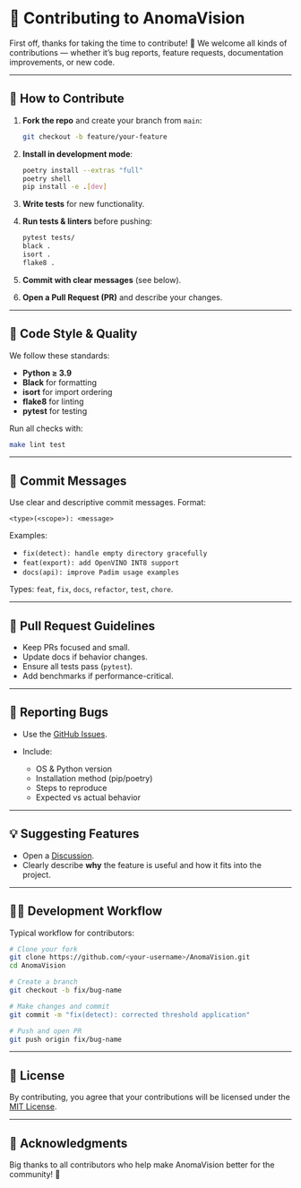 

# 🤝 Contributing to AnomaVision

First off, thanks for taking the time to contribute! 🎉
We welcome all kinds of contributions — whether it’s bug reports, feature requests, documentation improvements, or new code.

---

## 📌 How to Contribute

1. **Fork the repo** and create your branch from `main`:

   ```bash
   git checkout -b feature/your-feature
   ```
2. **Install in development mode**:

   ```bash
   poetry install --extras "full"
   poetry shell
   pip install -e .[dev]
   ```
3. **Write tests** for new functionality.
4. **Run tests & linters** before pushing:

   ```bash
   pytest tests/
   black .
   isort .
   flake8 .
   ```
5. **Commit with clear messages** (see below).
6. **Open a Pull Request (PR)** and describe your changes.

---

## 🧪 Code Style & Quality

We follow these standards:

* **Python ≥ 3.9**
* **Black** for formatting
* **isort** for import ordering
* **flake8** for linting
* **pytest** for testing

Run all checks with:

```bash
make lint test
```

---

## 📝 Commit Messages

Use clear and descriptive commit messages.
Format:

```
<type>(<scope>): <message>
```

Examples:

* `fix(detect): handle empty directory gracefully`
* `feat(export): add OpenVINO INT8 support`
* `docs(api): improve Padim usage examples`

Types: `feat`, `fix`, `docs`, `refactor`, `test`, `chore`.

---

## 🔀 Pull Request Guidelines

* Keep PRs focused and small.
* Update docs if behavior changes.
* Ensure all tests pass (`pytest`).
* Add benchmarks if performance-critical.

---

## 🐛 Reporting Bugs

* Use the [GitHub Issues](https://github.com/DeepKnowledge1/AnomaVision/issues).
* Include:

  * OS & Python version
  * Installation method (pip/poetry)
  * Steps to reproduce
  * Expected vs actual behavior

---

## 💡 Suggesting Features

* Open a [Discussion](https://github.com/DeepKnowledge1/AnomaVision/discussions).
* Clearly describe **why** the feature is useful and how it fits into the project.

---

## 🧑‍💻 Development Workflow

Typical workflow for contributors:

```bash
# Clone your fork
git clone https://github.com/<your-username>/AnomaVision.git
cd AnomaVision

# Create a branch
git checkout -b fix/bug-name

# Make changes and commit
git commit -m "fix(detect): corrected threshold application"

# Push and open PR
git push origin fix/bug-name
```

---

## 📜 License

By contributing, you agree that your contributions will be licensed under the [MIT License](LICENSE).

---

## 🙏 Acknowledgments

Big thanks to all contributors who help make AnomaVision better for the community! 🚀

